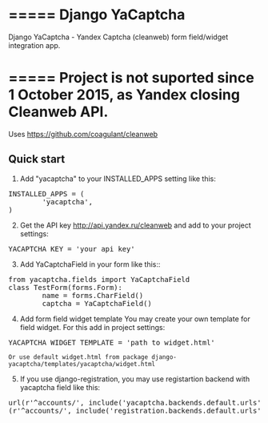 =====
Django YaCaptcha
=====

Django YaCaptcha - Yandex Captcha (cleanweb) form field/widget integration app.

=====
Project is not suported since 1 October 2015, as Yandex closing Cleanweb API.
=====

Uses https://github.com/coagulant/cleanweb

Quick start
-----------

1. Add "yacaptcha" to your INSTALLED_APPS setting like this:
<pre>
INSTALLED_APPS = (
        'yacaptcha',
)
</pre>

2. Get the API key http://api.yandex.ru/cleanweb and add to your project settings:
<pre>
YACAPTCHA_KEY = 'your_api_key'
</pre>

3. Add YaCaptchaField in your form like this::
<pre>
from yacaptcha.fields import YaCaptchaField
class TestForm(forms.Form):
        name = forms.CharField()
        captcha = YaCaptchaField()
</pre>
4. Add form field widget template
    You may create your own template for field widget. For this add in project settings:
<pre>
YACAPTCHA_WIDGET_TEMPLATE = 'path_to_widget.html'
</pre>
    Or use default widget.html from package django-yacaptcha/templates/yacaptcha/widget.html

5. If you use django-registration, you may use registartion backend with yacaptcha field like this:
<pre>
url(r'^accounts/', include('yacaptcha.backends.default.urls')), # yacaptcha backend for registration form
(r'^accounts/', include('registration.backends.default.urls')),
</pre>
